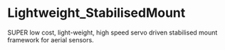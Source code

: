 # Lightweight_StabilisedMount
SUPER low cost, light-weight, high speed servo driven stabilised mount framework for aerial sensors.
